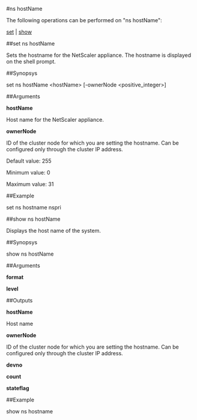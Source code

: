 #ns hostName

The following operations can be performed on "ns hostName":


[set](#set-ns-hostname) | [show](#show-ns-hostname)

##set ns hostName

Sets the hostname for the NetScaler appliance. The hostname is displayed on the shell prompt.


##Synopsys

set ns hostName &lt;hostName> [-ownerNode &lt;positive_integer>]


##Arguments

<b>hostName</b>
Host name for the NetScaler appliance.

<b>ownerNode</b>
ID of the cluster node for which you are setting the hostname. Can be configured only through the cluster IP address.
Default value: 255
Minimum value: 0
Maximum value: 31



##Example

set ns hostname nspri

##show ns hostName

Displays the host name of the system.


##Synopsys

show ns hostName


##Arguments

<b>format</b>

<b>level</b>



##Outputs

<b>hostName</b>
Host name

<b>ownerNode</b>
ID of the cluster node for which you are setting the hostname. Can be configured only through the cluster IP address.

<b>devno</b>

<b>count</b>

<b>stateflag</b>



##Example

show ns hostname

